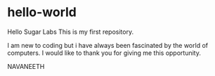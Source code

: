 # hello-world
Hello Sugar Labs
This is my first repository.

I am new to coding but i have always been fascinated by the world of computers.
I would like to thank you for giving me this opportunity.

NAVANEETH
